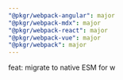 ```yaml
---
"@pkgr/webpack-angular": major
"@pkgr/webpack-mdx": major
"@pkgr/webpack-react": major
"@pkgr/webpack-vue": major
"@pkgr/webpack": major
---
```


feat: migrate to native ESM for w
